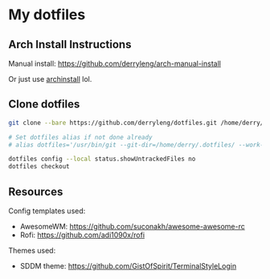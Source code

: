 # My dotfiles


## Arch Install Instructions

Manual install: https://github.com/derryleng/arch-manual-install

Or just use [archinstall](https://wiki.archlinux.org/title/archinstall) lol.

## Clone dotfiles

```bash
git clone --bare https://github.com/derryleng/dotfiles.git /home/derry/.dotfiles

# Set dotfiles alias if not done already
# alias dotfiles='/usr/bin/git --git-dir=/home/derry/.dotfiles/ --work-tree=/home/derry'

dotfiles config --local status.showUntrackedFiles no
dotfiles checkout
```

## Resources

Config templates used:

- AwesomeWM: https://github.com/suconakh/awesome-awesome-rc
- Rofi: https://github.com/adi1090x/rofi

Themes used:

- SDDM theme: https://github.com/GistOfSpirit/TerminalStyleLogin
